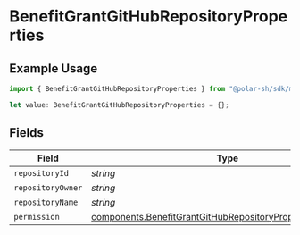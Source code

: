 # BenefitGrantGitHubRepositoryProperties

## Example Usage

```typescript
import { BenefitGrantGitHubRepositoryProperties } from "@polar-sh/sdk/models/components";

let value: BenefitGrantGitHubRepositoryProperties = {};
```

## Fields

| Field                                                                                                                                      | Type                                                                                                                                       | Required                                                                                                                                   | Description                                                                                                                                |
| ------------------------------------------------------------------------------------------------------------------------------------------ | ------------------------------------------------------------------------------------------------------------------------------------------ | ------------------------------------------------------------------------------------------------------------------------------------------ | ------------------------------------------------------------------------------------------------------------------------------------------ |
| `repositoryId`                                                                                                                             | *string*                                                                                                                                   | :heavy_minus_sign:                                                                                                                         | N/A                                                                                                                                        |
| `repositoryOwner`                                                                                                                          | *string*                                                                                                                                   | :heavy_minus_sign:                                                                                                                         | N/A                                                                                                                                        |
| `repositoryName`                                                                                                                           | *string*                                                                                                                                   | :heavy_minus_sign:                                                                                                                         | N/A                                                                                                                                        |
| `permission`                                                                                                                               | [components.BenefitGrantGitHubRepositoryPropertiesPermission](../../models/components/benefitgrantgithubrepositorypropertiespermission.md) | :heavy_minus_sign:                                                                                                                         | N/A                                                                                                                                        |